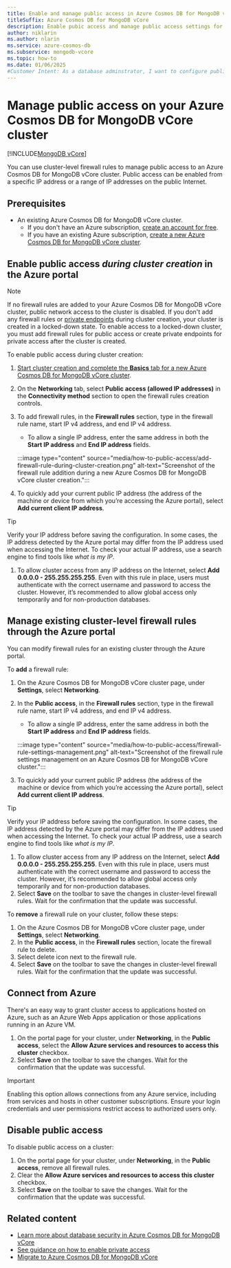 ```yaml
---
title: Enable and manage public access in Azure Cosmos DB for MongoDB vCore
titleSuffix: Azure Cosmos DB for MongoDB vCore
description: Enable pubic access and manage public access settings for an Azure Cosmos DB for MongoDB vCore cluster.
author: niklarin
ms.author: nlarin
ms.service: azure-cosmos-db
ms.subservice: mongodb-vcore
ms.topic: how-to
ms.date: 01/06/2025
#Customer Intent: As a database adminstrator, I want to configure public access, so that I can connect to Azure Cosmos DB for MongoDB vCore cluster using public IP address.
---
```


# Manage public access on your Azure Cosmos DB for MongoDB vCore cluster

[!INCLUDE[MongoDB vCore](~/reusable-content/ce-skilling/azure/includes/cosmos-db/includes/appliesto-mongodb-vcore.md)]

You can use cluster-level firewall rules to manage public access to an Azure Cosmos DB for MongoDB vCore cluster. Public access can be enabled from a specific IP address or a range of IP addresses on the public Internet.  

## Prerequisites

- An existing Azure Cosmos DB for MongoDB vCore cluster.
  - If you don't have an Azure subscription, [create an account for free](https://azure.microsoft.com/free).
  - If you have an existing Azure subscription, [create a new Azure Cosmos DB for MongoDB vCore cluster](quickstart-portal.md).

## Enable public access *during cluster creation* in the Azure portal

> [!NOTE]
> If no firewall rules are added to your Azure Cosmos DB for MongoDB vCore cluster, public network access to the cluster is disabled. If you don't add any firewall rules or [private endpoints](./how-to-private-link.md) during cluster creation, your cluster is created in a locked-down state. To enable access to a locked-down cluster, you must add firewall rules for public access or create private endpoints for private access after the cluster is created.

To enable public access during cluster creation:

1. [Start cluster creation and complete the **Basics** tab for a new Azure Cosmos DB for MongoDB vCore cluster](./quickstart-portal.md#create-a-cluster).
1. On the **Networking** tab, select **Public access (allowed IP addresses)** in the **Connectivity method** section to open the firewall rules creation controls. 
1. To add firewall rules, in the **Firewall rules** section, type in the firewall rule name, start IP v4 address, and end IP v4 address.
    - To allow a single IP address, enter the same address in both the **Start IP address** and **End IP address** fields.

    :::image type="content" source="media/how-to-public-access/add-firewall-rule-during-cluster-creation.png" alt-text="Screenshot of the firewall rule addition during a new Azure Cosmos DB for MongoDB vCore cluster creation.":::

1. To quickly add your current public IP address (the address of the machine or device from which you’re accessing the Azure portal), select **Add current client IP address**.

> [!TIP]
> Verify your IP address before saving the configuration. In some cases, the IP address detected by the Azure portal may differ from the IP address used when accessing the Internet. To check your actual IP address, use a search engine to find tools like *what is my IP*.

1. To allow cluster access from any IP address on the Internet, select **Add 0.0.0.0 - 255.255.255.255**. Even with this rule in place, users must authenticate with the correct username and password to access the cluster. However, it’s recommended to allow global access only temporarily and for non-production databases.

## Manage existing cluster-level firewall rules through the Azure portal

You can modify firewall rules for an existing cluster through the Azure portal.

To **add** a firewall rule:

1. On the Azure Cosmos DB for MongoDB vCore cluster page, under **Settings**, select **Networking**.
1. In the **Public access**, in the **Firewall rules** section, type in the firewall rule name, start IP v4 address, and end IP v4 address. 
    - To allow a single IP address, enter the same address in both the **Start IP address** and **End IP address** fields.

    :::image type="content" source="media/how-to-public-access/firewall-rule-settings-management.png" alt-text="Screenshot of the firewall rule settings management on an Azure Cosmos DB for MongoDB vCore cluster.":::

1. To quickly add your current public IP address (the address of the machine or device from which you’re accessing the Azure portal), select **Add current client IP address**.

> [!TIP]
> Verify your IP address before saving the configuration. In some cases, the IP address detected by the Azure portal may differ from the IP address used when accessing the Internet. To check your actual IP address, use a search engine to find tools like *what is my IP*.

1. To allow cluster access from any IP address on the Internet, select **Add 0.0.0.0 - 255.255.255.255**. Even with this rule in place, users must authenticate with the correct username and password to access the cluster. However, it’s recommended to allow global access only temporarily and for non-production databases.
1. Select **Save** on the toolbar to save the changes in cluster-level firewall rules. Wait for the confirmation that the update was successful.

To **remove** a firewall rule on your cluster, follow these steps:
1. On the Azure Cosmos DB for MongoDB vCore cluster page, under **Settings**, select **Networking**.
1. In the **Public access**, in the **Firewall rules** section, locate the firewall rule to delete. 
1. Select delete icon next to the firewall rule.
1. Select **Save** on the toolbar to save the changes in cluster-level firewall rules. Wait for the confirmation that the update was successful.

## Connect from Azure
There's an easy way to grant cluster access to applications hosted on Azure, such as an Azure Web Apps application or those applications running in an Azure VM. 

1. On the portal page for your cluster, under **Networking**, in the **Public access**, select the **Allow Azure services and resources to access this cluster** checkbox.
1. Select **Save** on the toolbar to save the changes. Wait for the confirmation that the update was successful.

> [!IMPORTANT] 
> Enabling this option allows connections from any Azure service, including from services and hosts in other customer subscriptions. Ensure your login credentials and user permissions restrict access to authorized users only.

## Disable public access
To disable public access on a cluster:
1. On the portal page for your cluster, under **Networking**, in the **Public access**, remove all firewall rules.
1. Clear the **Allow Azure services and resources to access this cluster** checkbox.
1. Select **Save** on the toolbar to save the changes. Wait for the confirmation that the update was successful.

## Related content
- [Learn more about database security in Azure Cosmos DB for MongoDB vCore](./security.md)
- [See guidance on how to enable private access](./how-to-private-link.md)
- [Migrate to Azure Cosmos DB for MongoDB vCore](./migration-options.md)
